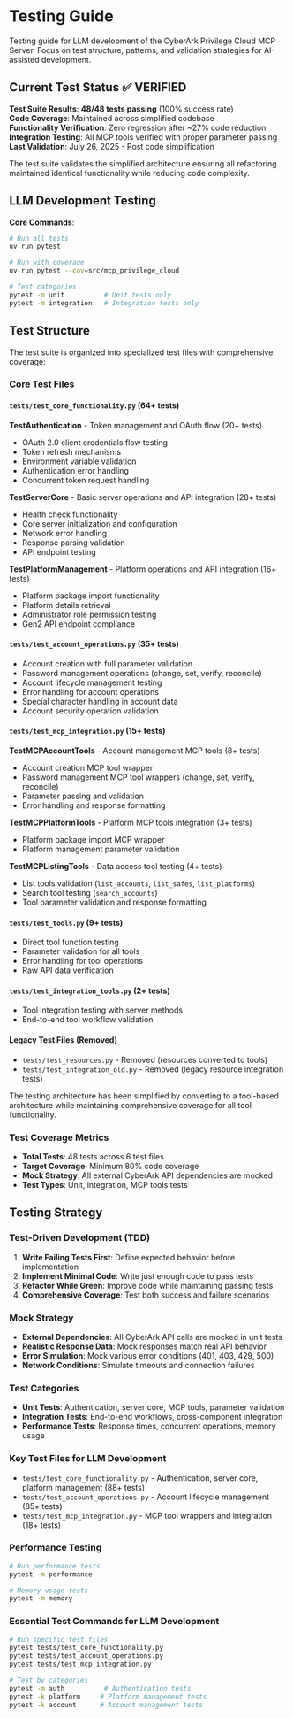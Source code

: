 # Testing Guide

Testing guide for LLM development of the CyberArk Privilege Cloud MCP Server. Focus on test structure, patterns, and validation strategies for AI-assisted development.

## Current Test Status ✅ **VERIFIED**

**Test Suite Results**: **48/48 tests passing** (100% success rate)  
**Code Coverage**: Maintained across simplified codebase  
**Functionality Verification**: Zero regression after ~27% code reduction  
**Integration Testing**: All MCP tools verified with proper parameter passing  
**Last Validation**: July 26, 2025 - Post code simplification

The test suite validates the simplified architecture ensuring all refactoring maintained identical functionality while reducing code complexity.

## LLM Development Testing

**Core Commands**:
```bash
# Run all tests
uv run pytest

# Run with coverage
uv run pytest --cov=src/mcp_privilege_cloud

# Test categories
pytest -m unit          # Unit tests only
pytest -m integration   # Integration tests only
```

## Test Structure

The test suite is organized into specialized test files with comprehensive coverage:

### Core Test Files

#### `tests/test_core_functionality.py` (64+ tests)
**TestAuthentication** - Token management and OAuth flow (20+ tests)
- OAuth 2.0 client credentials flow testing
- Token refresh mechanisms
- Environment variable validation
- Authentication error handling
- Concurrent token request handling

**TestServerCore** - Basic server operations and API integration (28+ tests)
- Health check functionality
- Core server initialization and configuration
- Network error handling
- Response parsing validation
- API endpoint testing

**TestPlatformManagement** - Platform operations and API integration (16+ tests)
- Platform package import functionality
- Platform details retrieval
- Administrator role permission testing
- Gen2 API endpoint compliance

#### `tests/test_account_operations.py` (35+ tests)
- Account creation with full parameter validation
- Password management operations (change, set, verify, reconcile)
- Account lifecycle management testing
- Error handling for account operations
- Special character handling in account data
- Account security operation validation

#### `tests/test_mcp_integration.py` (15+ tests)
**TestMCPAccountTools** - Account management MCP tools (8+ tests)
- Account creation MCP tool wrapper
- Password management MCP tool wrappers (change, set, verify, reconcile)
- Parameter passing and validation
- Error handling and response formatting

**TestMCPPlatformTools** - Platform MCP tools integration (3+ tests)
- Platform package import MCP wrapper
- Platform management parameter validation

**TestMCPListingTools** - Data access tool testing (4+ tests)
- List tools validation (`list_accounts`, `list_safes`, `list_platforms`)
- Search tool testing (`search_accounts`)
- Tool parameter validation and response formatting

#### `tests/test_tools.py` (9+ tests)
- Direct tool function testing
- Parameter validation for all tools
- Error handling for tool operations
- Raw API data verification

#### `tests/test_integration_tools.py` (2+ tests)
- Tool integration testing with server methods
- End-to-end tool workflow validation

#### Legacy Test Files (Removed)
- `tests/test_resources.py` - Removed (resources converted to tools)
- `tests/test_integration_old.py` - Removed (legacy resource integration tests)

The testing architecture has been simplified by converting to a tool-based architecture while maintaining comprehensive coverage for all tool functionality.

### Test Coverage Metrics
- **Total Tests**: 48 tests across 6 test files
- **Target Coverage**: Minimum 80% code coverage
- **Mock Strategy**: All external CyberArk API dependencies are mocked
- **Test Types**: Unit, integration, MCP tools tests

## Testing Strategy

### Test-Driven Development (TDD)
1. **Write Failing Tests First**: Define expected behavior before implementation
2. **Implement Minimal Code**: Write just enough code to pass tests
3. **Refactor While Green**: Improve code while maintaining passing tests
4. **Comprehensive Coverage**: Test both success and failure scenarios

### Mock Strategy
- **External Dependencies**: All CyberArk API calls are mocked in unit tests
- **Realistic Response Data**: Mock responses match real API behavior
- **Error Simulation**: Mock various error conditions (401, 403, 429, 500)
- **Network Conditions**: Simulate timeouts and connection failures

### Test Categories
- **Unit Tests**: Authentication, server core, MCP tools, parameter validation
- **Integration Tests**: End-to-end workflows, cross-component integration
- **Performance Tests**: Response times, concurrent operations, memory usage

### Key Test Files for LLM Development
- `tests/test_core_functionality.py` - Authentication, server core, platform management (88+ tests)
- `tests/test_account_operations.py` - Account lifecycle management (85+ tests)
- `tests/test_mcp_integration.py` - MCP tool wrappers and integration (18+ tests)

### Performance Testing
```bash
# Run performance tests
pytest -m performance

# Memory usage tests
pytest -m memory
```

### Essential Test Commands for LLM Development
```bash
# Run specific test files
pytest tests/test_core_functionality.py
pytest tests/test_account_operations.py
pytest tests/test_mcp_integration.py

# Test by categories
pytest -m auth          # Authentication tests
pytest -k platform     # Platform management tests
pytest -k account      # Account management tests
```